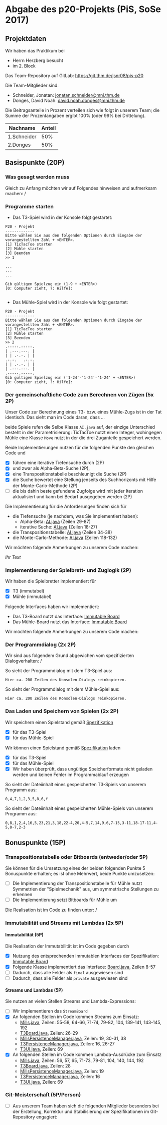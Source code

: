 # Abgabe des p20-Projekts (PiS, SoSe 2017)

## Projektdaten

Wir haben das Praktikum bei

* Herrn Herzberg besucht
* im 2. Block

Das Team-Repository auf GitLab: https://git.thm.de/jsnr08/pis-p20

Die Team-Mitglieder sind:

* Schneider, Jonatan: jonatan.schneider@mni.thm.de
* Donges, David Noah: david.noah.donges@mni.thm.de

Die Beitragsanteile in Prozent verteilen sich wie folgt in unserem Team; die Summe der Prozentangaben ergibt 100% (oder 99% bei Drittelung).

| Nachname | Anteil |
| -------- | -------- |
| 1.Schneider | 50%   |
| 2.Donges    | 50%   |

## Basispunkte (20P)

### Was gesagt werden muss

Gleich zu Anfang möchten wir auf Folgendes hinweisen und aufmerksam machen: /

### Programme starten

* Das T3-Spiel wird in der Konsole folgt gestartet:

```
P20 - Projekt
-------------
Bitte wählen Sie aus den folgenden Optionen durch Eingabe der vorangestellten Zahl + <ENTER>.
[1] TicTacToe starten
[2] Mühle starten
[3] Beenden
>> 1

...
...
...

Gib gültigen Spielzug ein (1-9 + <ENTER>)
[0: Computer zieht, ?: Hilfe]:


```

* Das Mühle-Spiel wird in der Konsole wie folgt gestartet:

```
P20 - Projekt
-------------
Bitte wählen Sie aus den folgenden Optionen durch Eingabe der vorangestellten Zahl + <ENTER>.
[1] TicTacToe starten
[2] Mühle starten
[3] Beenden
>> 2
.-----.-----.
| .---.---. |
| | .-.-. | |
.-.-.   .-.-.
| | .-.-. | |
| .---.---. |
.-----.-----.
Gib gültigen Spielzug ein ('1-24'-'1-24'-'1-24' + <ENTER>)
[0: Computer zieht, ?: Hilfe]:

```

### Der gemeinschaftliche Code zum Berechnen von Zügen (5x 2P)

Unser Code zur Berechnung eines T3- bzw. eines Mühle-Zugs ist in der Tat identisch. Das sieht man im Code daran, dass ...

beide Spiele rufen die Selbe Klasse `AI.java` auf, der einzige Unterschied besteht in der Parametrisierung: TicTacToe nutzt einen Integer, wohingegen Mühle eine Klasse `Move` nutzt in der die drei Zuganteile gespeichert werden.

Beide Implementierungen nutzen für die folgenden Punkte den gleichen Code und

- [X] führen eine iterative Tiefensuche durch (2P)
- [X] und zwar als Alpha-Beta-Suche (2P),
- [X] eine Transpositionstabelle beschleunigt die Suche (2P)
- [X] die Suche bewertet eine Stellung jenseits des Suchhorizonts mit Hilfe der Monte-Carlo-Methode (2P)
- [ ] die bis dahin beste gefundene Zugfolge wird mit jeder Iteration aktualisiert und kann bei Bedarf ausgegeben werden (2P)

Die Implementierung für die Anforderungen finden sich für

- die Tiefensuche (je nachdem, was Sie implementiert haben):
  - Alpha-Beta:  [AI.java](https://git.thm.de/jsnr08/pis-p20/blob/master/src/p20/AI.java) (Zeilen 29-87)
  - iterative Suche:  [AI.java](https://git.thm.de/jsnr08/pis-p20/blob/master/src/p20/AI.java)  (Zeilen 18-27)
- die Transpositionstabelle: [AI.java](https://git.thm.de/jsnr08/pis-p20/blob/master/src/p20/AI.java)  (Zeilen 34-38)
- die Monte-Carlo-Methode: [AI.java](https://git.thm.de/jsnr08/pis-p20/blob/master/src/p20/AI.java)  (Zeilen 118-132)

Wir möchten folgende Anmerkungen zu unserem Code machen:

_Ihr Text_

### Implementierung der Spielbrett- und Zuglogik (2P)

Wir haben die Spielbretter implementiert für

- [X] T3 (immutabel)
- [X] Mühle (immutabel)

Folgende Interfaces haben wir implementiert:

- Das T3-Board nutzt das Interface: [Immutable Board](https://git.thm.de/dhzb87/p20/blob/master/InterfaceBoard.md#interface-immutableboard)
- Das Mühle-Board nutzt das Interface: [Immutable Board](https://git.thm.de/dhzb87/p20/blob/master/InterfaceBoard.md#interface-immutableboard)

Wir möchten folgende Anmerkungen zu unserem Code machen:

### Der Programmdialog (2x 2P)

Wir sind aus folgendem Grund abgewichen vom spezifizierten Dialogverhalten: /

So sieht der Programmdialog mit dem T3-Spiel aus:
```
Hier ca. 200 Zeilen des Konsolen-Dialogs reinkopieren.
```

So sieht der Programmdialog mit dem Mühle-Spiel aus:
```
Hier ca. 200 Zeilen des Konsolen-Dialogs reinkopieren.
```

### Das Laden und Speichern von Spielen (2x 2P)

Wir speichern einen Spielstand gemäß [Spezifikation](https://git.thm.de/dhzb87/p20/blob/master/LoadSaveSpec.md)
- [X] für das T3-Spiel
- [X] für das Mühle-Spiel

Wir können einen Spielstand gemäß [Spezifikation](https://git.thm.de/dhzb87/p20/blob/master/LoadSaveSpec.md) laden
- [X] für das T3-Spiel
- [X] für das Mühle-Spiel
- [X] Wir haben überprüft, dass ungültige Speicherformate nicht geladen werden und keinen Fehler im Programmablauf erzeugen

So sieht der Dateiinhalt eines gespeicherten T3-Spiels von unserem Programm aus:
```
0,4,7,1,2,3,5,8,6,f
```
 
So sieht der Dateiinhalt eines gespeicherten Mühle-Spiels von unserem Programm aus:
```
0,8,1,2,4,16,5,23,21,3,18,22-4,20,4-5,7,14,9,6,7-15,3-11,18-17-11,4-5,0-7,2-3
```

## Bonuspunkte (15P)

### Transpositionstabelle oder Bitboards (entweder/oder 5P)

Sie können für die Umsetzung eines der beiden folgenden Punkte 5 Bonuspunkte erhalten; es ist ohne Mehrwert, beide Punkte umzusetzen:

- [ ] Die Implementierung der Transpositionstabelle für Mühle nutzt Symmetrien der "Spielmechanik" aus, um symmetrische Stellungen zu erkennen
- [ ] Die Implementierung setzt Bitboards für Mühle um

Die Realisation ist im Code zu finden unter: /

### Immutabilität und Streams mit Lambdas (2x 5P)

#### Immutabilität (5P)

Die Realisation der Immutabilität ist im Code gegeben durch

- [X] Nutzung des entsprechenden immutablen Interfaces der Spezifikation: [Immutable Board](https://git.thm.de/dhzb87/p20/blob/master/InterfaceBoard.md#interface-immutableboard)
- [X] Folgende Klasse implementiert das Interface: [Board.java](https://git.thm.de/jsnr08/pis-p20/blob/master/src/p20/Board.java), Zeilen 8-57
- [ ] Dadurch, dass alle Felder als `final` ausgewiesen sind
- [ ] Dadurch, dass alle Felder als `private` ausgewiesen sind 

#### Streams und Lambdas (5P)

Sie nutzen an vielen Stellen Streams und Lambda-Expressions:

- [ ] Wir implementieren das `StreamBoard`
- [X] An folgenden Stellen im Code kommen Streams zum Einsatz:
    - [Mills.java](https://git.thm.de/jsnr08/pis-p20/blob/master/src/p20/Mills.java), Zeilen: 55-58, 64-66, 71-74, 79-82, 104, 139-141, 143-145, 192
    - [T3Board.java](https://git.thm.de/jsnr08/pis-p20/blob/master/src/p20/T3Board.java), Zeilen: 26-29
    - [MillsPersistenceManager.java](https://git.thm.de/jsnr08/pis-p20/blob/master/src/p20/persistence/MillsPersistenceManager.java), Zeilen: 19, 30-31, 38
    - [T3PersistenceManager.java](https://git.thm.de/jsnr08/pis-p20/blob/master/src/p20/persistence/T3PersistenceManager.java), Zeilen: 16, 26-27
    - [T3UI.java](https://git.thm.de/jsnr08/pis-p20/blob/master/src/p20/ui/T3UI.java), Zeilen: 69
- [X] An folgenden Stellen im Code kommen Lambda-Ausdrücke zum Einsatz
    - [Mills.java](https://git.thm.de/jsnr08/pis-p20/blob/master/src/p20/Mills.java), Zeilen: 56, 57, 65, 71-73, 79-81, 104, 140, 144, 192
    - [T3Board.java](https://git.thm.de/jsnr08/pis-p20/blob/master/src/p20/T3Board.java), Zeilen: 28
    - [MillsPersistenceManager.java](https://git.thm.de/jsnr08/pis-p20/blob/master/src/p20/persistence/MillsPersistenceManager.java), Zeilen: 19
    - [T3PersistenceManager.java](https://git.thm.de/jsnr08/pis-p20/blob/master/src/p20/persistence/T3PersistenceManager.java), Zeilen: 16
    - [T3UI.java](https://git.thm.de/jsnr08/pis-p20/blob/master/src/p20/ui/T3UI.java), Zeilen: 69

### Git-Meisterschaft (5P/Person)

- [ ] Aus unserem Team haben sich die folgenden Mitglieder besonders bei der Erstellung, Korrektur und Stabilisierung der Spezifikationen im Git-Repository engagiert:



